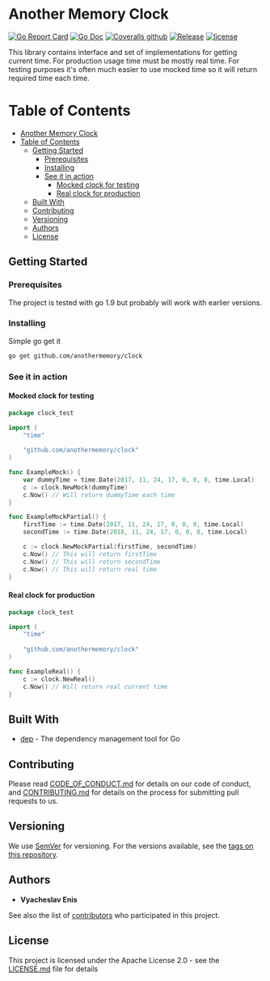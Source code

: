 # Another Memory Clock

[![Go Report Card](https://goreportcard.com/badge/github.com/anothermemory/clock)](https://goreportcard.com/report/github.com/anothermemory/clock)
[![Go Doc](https://img.shields.io/badge/godoc-reference-blue.svg?style=flat-square)](http://godoc.org/github.com/anothermemory/clock)
[![Coveralls github](https://img.shields.io/coveralls/github/anothermemory/clock.svg?style=flat-square)](https://coveralls.io/github/anothermemory/clock)
[![Release](https://img.shields.io/github/release/anothermemory/clock.svg?style=flat-square)](https://github.com/anothermemory/clock/releases/latest)
[![license](https://img.shields.io/github/license/anothermemory/clock.svg?style=flat-square)](LICENSE.md)

This library contains interface and set of implementations for getting current time. For production usage
time must be mostly real time. For testing purposes it's often much easier to use mocked time so it will
return required time each time.

Table of Contents
=================

* [Another Memory Clock](#another-memory-clock)
* [Table of Contents](#table-of-contents)
  * [Getting Started](#getting-started)
    * [Prerequisites](#prerequisites)
    * [Installing](#installing)
    * [See it in action](#see-it-in-action)
      * [Mocked clock for testing](#mocked-clock-for-testing)
      * [Real clock for production](#real-clock-for-production)
  * [Built With](#built-with)
  * [Contributing](#contributing)
  * [Versioning](#versioning)
  * [Authors](#authors)
  * [License](#license)

## Getting Started

### Prerequisites

The project is tested with go 1.9 but probably will work with earlier versions.

### Installing

Simple go get it

```bash
go get github.com/anothermemory/clock
```

### See it in action

#### Mocked clock for testing

```go
package clock_test

import (
    "time"
    
    "github.com/anothermemory/clock"
)

func ExampleMock() {
	var dummyTime = time.Date(2017, 11, 24, 17, 0, 0, 0, time.Local)
	c := clock.NewMock(dummyTime)
	c.Now() // Will return dummyTime each time
}

func ExampleMockPartial() {
	firstTime := time.Date(2017, 11, 24, 17, 0, 0, 0, time.Local)
    secondTime := time.Date(2018, 11, 24, 17, 0, 0, 0, time.Local)

    c := clock.NewMockPartial(firstTime, secondTime)
    c.Now() // This will return firstTime
    c.Now() // This will return secondTime
    c.Now() // This will return real time
}
```

#### Real clock for production

```go
package clock_test

import (
    "time"
    
    "github.com/anothermemory/clock"
)

func ExampleReal() {
    c := clock.NewReal()
    c.Now() // Will return real current time 
}
```

## Built With

* [dep](https://github.com/golang/dep) - The dependency management tool for Go

## Contributing

Please read [CODE_OF_CONDUCT.md](CODE_OF_CONDUCT.md) for details on our code of conduct, and [CONTRIBUTING.md](CONTRIBUTING.md) for details on the process for submitting pull requests to us.

## Versioning

We use [SemVer](http://semver.org/) for versioning. For the versions available, see the [tags on this repository](https://github.com/anothermemory/clock/tags). 

## Authors

* **Vyacheslav Enis**

See also the list of [contributors](https://github.com/anothermemory/clock/contributors) who participated in this project.

## License

This project is licensed under the Apache License 2.0 - see the [LICENSE.md](LICENSE.md) file for details
